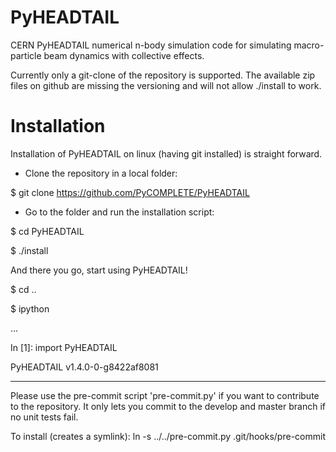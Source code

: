 PyHEADTAIL
==========

CERN PyHEADTAIL numerical n-body simulation code 
for simulating macro-particle beam dynamics with collective effects.

Currently only a git-clone of the repository is supported.
The available zip files on github are missing the versioning 
and will not allow ./install to work.

# Installation
Installation of PyHEADTAIL on linux (having git installed) 
is straight forward.

- Clone the repository in a local folder:

$ git clone https://github.com/PyCOMPLETE/PyHEADTAIL

- Go to the folder and run the installation script:

$ cd PyHEADTAIL

$ ./install

And there you go, start using PyHEADTAIL!

$ cd ..

$ ipython

...

In [1]: import PyHEADTAIL

PyHEADTAIL v1.4.0-0-g8422af8081


-------------------------------------------------------------------------------

Please use the pre-commit script 'pre-commit.py' if you want to contribute
to the repository. It only lets you commit to the develop and master branch if
no unit tests fail.

To install (creates a symlink): ln -s ../../pre-commit.py .git/hooks/pre-commit
